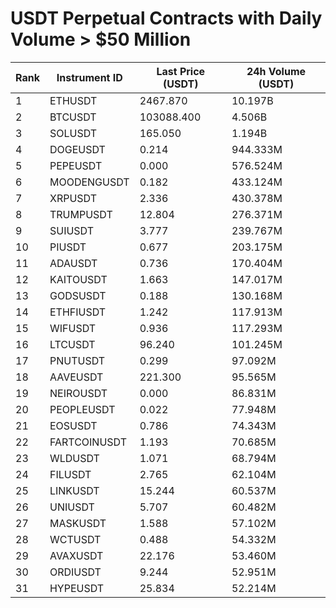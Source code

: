 # USDT Perpetual Contracts with Daily Volume > $50 Million

| Rank | Instrument ID | Last Price (USDT) | 24h Volume (USDT) |
|------|---------------|-------------------|-------------------|
| 1 | ETHUSDT | 2467.870 | 10.197B |
| 2 | BTCUSDT | 103088.400 | 4.506B |
| 3 | SOLUSDT | 165.050 | 1.194B |
| 4 | DOGEUSDT | 0.214 | 944.333M |
| 5 | PEPEUSDT | 0.000 | 576.524M |
| 6 | MOODENGUSDT | 0.182 | 433.124M |
| 7 | XRPUSDT | 2.336 | 430.378M |
| 8 | TRUMPUSDT | 12.804 | 276.371M |
| 9 | SUIUSDT | 3.777 | 239.767M |
| 10 | PIUSDT | 0.677 | 203.175M |
| 11 | ADAUSDT | 0.736 | 170.404M |
| 12 | KAITOUSDT | 1.663 | 147.017M |
| 13 | GODSUSDT | 0.188 | 130.168M |
| 14 | ETHFIUSDT | 1.242 | 117.913M |
| 15 | WIFUSDT | 0.936 | 117.293M |
| 16 | LTCUSDT | 96.240 | 101.245M |
| 17 | PNUTUSDT | 0.299 | 97.092M |
| 18 | AAVEUSDT | 221.300 | 95.565M |
| 19 | NEIROUSDT | 0.000 | 86.831M |
| 20 | PEOPLEUSDT | 0.022 | 77.948M |
| 21 | EOSUSDT | 0.786 | 74.343M |
| 22 | FARTCOINUSDT | 1.193 | 70.685M |
| 23 | WLDUSDT | 1.071 | 68.794M |
| 24 | FILUSDT | 2.765 | 62.104M |
| 25 | LINKUSDT | 15.244 | 60.537M |
| 26 | UNIUSDT | 5.707 | 60.482M |
| 27 | MASKUSDT | 1.588 | 57.102M |
| 28 | WCTUSDT | 0.488 | 54.332M |
| 29 | AVAXUSDT | 22.176 | 53.460M |
| 30 | ORDIUSDT | 9.244 | 52.951M |
| 31 | HYPEUSDT | 25.834 | 52.214M |
